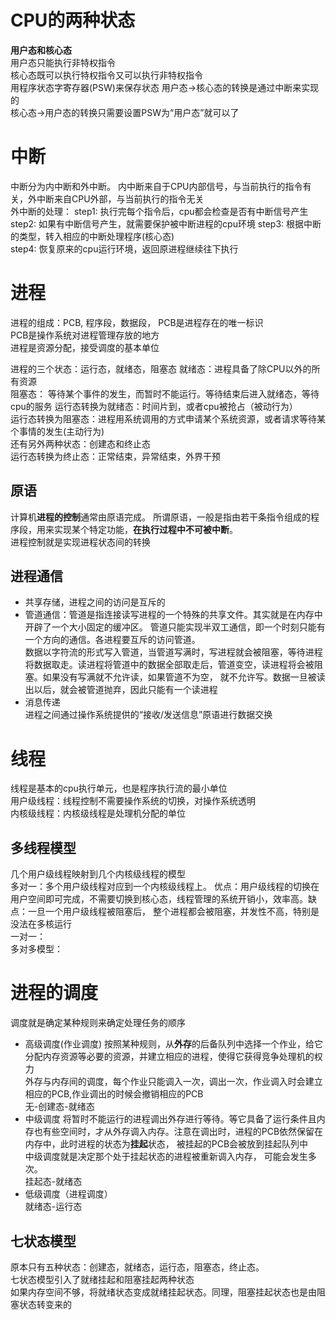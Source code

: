 # CPU的两种状态  
**用户态和核心态**  
用户态只能执行非特权指令  
核心态既可以执行特权指令又可以执行非特权指令  
用程序状态字寄存器(PSW)来保存状态
用户态->核心态的转换是通过中断来实现的  
核心态->用户态的转换只需要设置PSW为“用户态”就可以了  

# 中断
中断分为内中断和外中断。 内中断来自于CPU内部信号，与当前执行的指令有关，外中断来自CPU外部，与当前执行的指令无关  
外中断的处理：
step1: 执行完每个指令后，cpu都会检查是否有中断信号产生  
step2: 如果有中断信号产生，就需要保护被中断进程的cpu环境
step3: 根据中断的类型，转入相应的中断处理程序(核心态)  
step4: 恢复原来的cpu运行环境，返回原进程继续往下执行

# 进程
进程的组成：PCB, 程序段，数据段， PCB是进程存在的唯一标识  
PCB是操作系统对进程管理存放的地方  
进程是资源分配，接受调度的基本单位  

进程的三个状态：运行态，就绪态，阻塞态
就绪态：进程具备了除CPU以外的所有资源  
阻塞态： 等待某个事件的发生，而暂时不能运行。等待结束后进入就绪态，等待cpu的服务
运行态转换为就绪态：时间片到，或者cpu被抢占（被动行为）  
运行态转换为阻塞态：进程用系统调用的方式申请某个系统资源，或者请求等待某个事情的发生(主动行为)  
还有另外两种状态：创建态和终止态  
运行态转换为终止态：正常结束，异常结束，外界干预  
## 原语  
计算机**进程的控制**通常由原语完成。 所谓原语，一般是指由若干条指令组成的程序段，用来实现某个特定功能，**在执行过程中不可被中断**。  
进程控制就是实现进程状态间的转换  

## 进程通信  
* 共享存储，进程之间的访问是互斥的  
* 管道通信：管道是指连接读写进程的一个特殊的共享文件。其实就是在内存中开辟了一个大小固定的缓冲区。  管道只能实现半双工通信，即一个时刻只能有一个方向的通信。各进程要互斥的访问管道。  
数据以字符流的形式写入管道，当管道写满时，写进程就会被阻塞，等待进程将数据取走。读进程将管道中的数据全部取走后，管道变空，读进程将会被阻塞。如果没有写满就不允许读，如果管道不为空，
就不允许写。数据一旦被读出以后，就会被管道抛弃，因此只能有一个读进程  
* 消息传递  
进程之间通过操作系统提供的“接收/发送信息”原语进行数据交换  

# 线程  
线程是基本的cpu执行单元，也是程序执行流的最小单位  
用户级线程：线程控制不需要操作系统的切换，对操作系统透明  
内核级线程：内核级线程是处理机分配的单位  
## 多线程模型  
几个用户级线程映射到几个内核级线程的模型  
多对一：多个用户级线程对应到一个内核级线程上。 优点：用户级线程的切换在用户空间即可完成，不需要切换到核心态，线程管理的系统开销小，效率高。缺点：一旦一个用户级线程被阻塞后，
整个进程都会被阻塞，并发性不高，特别是没法在多核运行  
一对一：  
多对多模型： 

# 进程的调度  
调度就是确定某种规则来确定处理任务的顺序  
* 高级调度(作业调度) 
按照某种规则，从**外存**的后备队列中选择一个作业，给它分配内存资源等必要的资源，并建立相应的进程，使得它获得竞争处理机的权力  
外存与内存间的调度，每个作业只能调入一次，调出一次，作业调入时会建立相应的PCB,作业调出的时候会撤销相应的PCB  
无-创建态-就绪态  
* 中级调度
将暂时不能运行的进程调出外存进行等待。等它具备了运行条件且内存也有些空间时，才从外存调入内存。注意在调出时，进程的PCB依然保留在内存中，此时进程的状态为**挂起**状态， 
被挂起的PCB会被放到挂起队列中  
中级调度就是决定那个处于挂起状态的进程被重新调入内存， 可能会发生多次。  
挂起态-就绪态  
* 低级调度（进程调度）  
就绪态-运行态  

## 七状态模型  
原本只有五种状态：创建态，就绪态，运行态，阻塞态，终止态。  
七状态模型引入了就绪挂起和阻塞挂起两种状态  
如果内存空间不够，将就绪状态变成就绪挂起状态。同理，阻塞挂起状态也是由阻塞状态转变来的  




